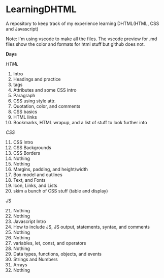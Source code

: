 # LearningDHTML

A repository to keep track of my experience learning DHTML(HTML, CSS and Javascript)

Note: I'm using vscode to make all the files. The vscode preview for .md files show the color and formats for html stuff but github does not. 

**Days**

*HTML*

1. Intro
2. Headings and practice
3. tags
4. Attributes and some CSS intro
5. Paragraph 
6. CSS using style attr.
7. Quotation, color, and comments
8. CSS basics
9. HTML links
10. Bookmarks, HTML wrapup, and a list of stuff to look further into

*CSS*

11. CSS Intro
12. CSS Backgrounds
13. CSS Borders
14. Nothing
15. Nothing
16. Margins, padding, and height/width
17. Box model and outlines
18. Text, and Fonts
19. Icon, Links, and Lists
20. skim a bunch of CSS stuff (table and display)

*JS*

21. Nothing
22. Nothing
23. Javascript Intro
24. How to include JS, JS output, statements, syntax, and comments
25. Nothing
26. Nothing
27. variables, let, const, and operators
28. Nothing
29. Data types, functions, objects, and events
30. Strings and Numbers
31. Arrays
32. Nothing